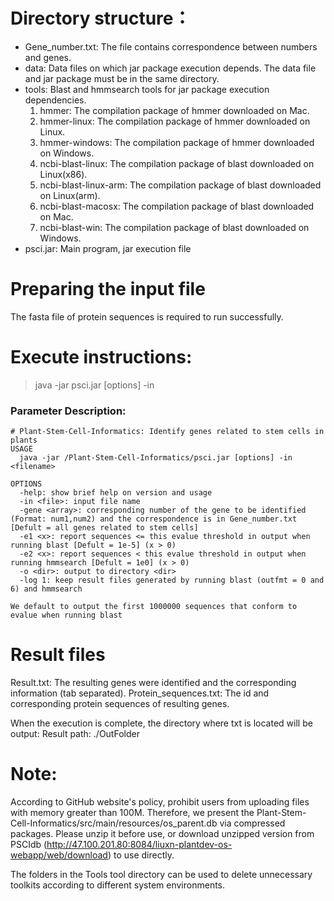 # Directory structure：

- Gene_number.txt: The file contains correspondence between numbers and genes.
- data: Data files on which jar package execution depends. The data file and jar package must be in the same directory.
- tools: Blast and hmmsearch tools for jar package execution dependencies.
    1. hmmer: The compilation package of hmmer downloaded on Mac.
    2. hmmer-linux: The compilation package of hmmer downloaded on Linux.
    3. hmmer-windows: The compilation package of hmmer downloaded on Windows.
    4. ncbi-blast-linux: The compilation package of blast downloaded on Linux(x86).
    5. ncbi-blast-linux-arm: The compilation package of blast downloaded on Linux(arm).
    6. ncbi-blast-macosx: The compilation package of blast downloaded on Mac.
    7. ncbi-blast-win: The compilation package of blast downloaded on Windows.
- psci.jar: Main program, jar execution file


# Preparing the input file

The fasta file of protein sequences is required to run successfully.

# Execute instructions:

> java -jar psci.jar [options] -in <filename>

### Parameter Description:
``` 
# Plant-Stem-Cell-Informatics: Identify genes related to stem cells in plants
USAGE
  java -jar /Plant-Stem-Cell-Informatics/psci.jar [options] -in <filename>

OPTIONS
  -help: show brief help on version and usage
  -in <file>: input file name
  -gene <array>: corresponding number of the gene to be identified (Format: num1,num2) and the correspondence is in Gene_number.txt [Defult = all genes related to stem cells]
  -e1 <x>: report sequences <= this evalue threshold in output when running blast [Defult = 1e-5] (x > 0)
  -e2 <x>: report sequences < this evalue threshold in output when running hmmsearch [Defult = 1e0] (x > 0)
  -o <dir>: output to directory <dir>
  -log 1: keep result files generated by running blast (outfmt = 0 and 6) and hmmsearch

We default to output the first 1000000 sequences that conform to evalue when running blast
```

# Result files

Result.txt: The resulting genes were identified and the corresponding information (tab separated).
Protein_sequences.txt: The id and corresponding protein sequences of resulting genes.

When the execution is complete, the directory where txt is located will be output: Result path: ./OutFolder

# Note:
According to GitHub website's policy, prohibit users from uploading files with memory greater than 100M. Therefore, we present the Plant-Stem-Cell-Informatics/src/main/resources/os_parent.db via compressed packages. Please unzip it before use, or download unzipped version from PSCIdb (http://47.100.201.80:8084/liuxn-plantdev-os-webapp/web/download) to use directly.

The folders in the Tools tool directory can be used to delete unnecessary toolkits according to different system environments.
